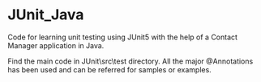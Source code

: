 # JUnit_Java

Code for learning unit testing using JUnit5 with the help of a Contact Manager application in Java.

Find the main code in JUnit\src\test directory.
All the major @Annotations has been used and can be referred for samples or examples.
